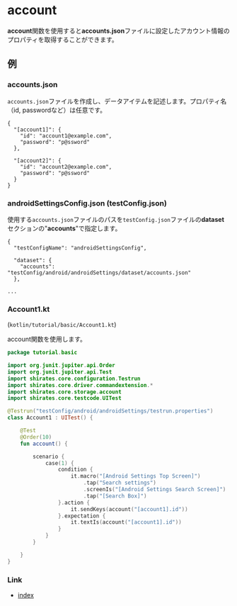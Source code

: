 # account

**account**関数を使用すると**accounts.json**ファイルに設定したアカウント情報のプロパティを取得することができます。

## 例

### accounts.json

`accounts.json`ファイルを作成し、データアイテムを記述します。プロパティ名（id, passwordなど）は任意です。

```
{
  "[account1]": {
    "id": "account1@example.com",
    "password": "p@ssword"
  },

  "[account2]": {
    "id": "account2@example.com",
    "password": "p@ssword"
  }
}
```

### androidSettingsConfig.json (testConfig.json)

使用する`accounts.json`ファイルのパスを`testConfig.json`ファイルの**dataset**セクションの"**accounts**"で指定します。

```
{
  "testConfigName": "androidSettingsConfig",

  "dataset": {
    "accounts": "testConfig/android/androidSettings/dataset/accounts.json"
  },

...
```

### Account1.kt

(`kotlin/tutorial/basic/Account1.kt`)

account関数を使用します。

```kotlin
package tutorial.basic

import org.junit.jupiter.api.Order
import org.junit.jupiter.api.Test
import shirates.core.configuration.Testrun
import shirates.core.driver.commandextension.*
import shirates.core.storage.account
import shirates.core.testcode.UITest

@Testrun("testConfig/android/androidSettings/testrun.properties")
class Account1 : UITest() {

    @Test
    @Order(10)
    fun account() {

        scenario {
            case(1) {
                condition {
                    it.macro("[Android Settings Top Screen]")
                        .tap("Search settings")
                        .screenIs("[Android Settings Search Screen]")
                        .tap("[Search Box]")
                }.action {
                    it.sendKeys(account("[account1].id"))
                }.expectation {
                    it.textIs(account("[account1].id"))
                }
            }
        }

    }
}
```

### Link

- [index](../../../index_ja.md)

